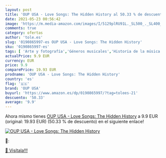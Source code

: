 ```yaml
---
layout: post
title: 'OUP USA - Love Songs: The Hidden History al 50.33 % de descuento'
date: 2021-05-23 00:56:42
image: 'https://m.media-amazon.com/images/I/5129plRU91L._SL500_._SL400_.jpg'
comments: true
category: ofertas
author: 'tole.es'
slug: '0190865997-es OUP USA - Love Songs: The Hidden History'
sku: '0190865997-es'
tags: [ 'Arte y fotografía','Géneros musicales','Historia de la música y crítica','Historia, teoría y crítica literaria','Libros','Literatura y ficción','Música','Música New Age','Música jazz','Música popular','Teoría de la música','Teoría, composición e interpretación musical','oup usa', ]
actualPrice: 9.9 EUR
currency: EUR
price: 9.9
comparePrice: 19.93 EUR
prodname: 'OUP USA - Love Songs: The Hidden History'
country: 'es'
flag: '🇪🇸'
brand: 'OUP USA'
buyurl: 'https://www.amazon.es/dp/0190865997/?tag=tolees-21'
descuento: '50.33'
average: '9.9'
---
```


Ahora mismo tienes [OUP USA - Love Songs: The Hidden History](https://www.amazon.es/dp/0190865997/?tag=tolees-21) a 9.9 EUR (original: 19.93 EUR) (50.33 %  de descuento) en el siguiente enlace!

[![OUP USA - Love Songs: The Hidden History](https://m.media-amazon.com/images/I/5129plRU91L._SL500_._SL400_.jpg)](https://www.amazon.es/dp/0190865997/?tag=tolees-21)

🔎:


[🛒 Visítala!!!](https://www.amazon.es/dp/0190865997/?tag=tolees-21)
